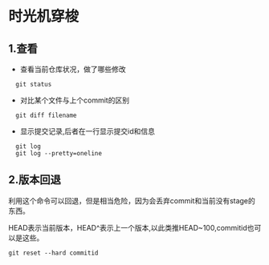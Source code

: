 # 时光机穿梭

## 1.查看

- 查看当前仓库状况，做了哪些修改

```
  git status
```

- 对比某个文件与上个commit的区别
```
  git diff filename
```

- 显示提交记录,后者在一行显示提交id和信息
```
  git log
  git log --pretty=oneline
```
## 2.版本回退
利用这个命令可以回退，但是相当危险，因为会丢弃commit和当前没有stage的东西。

HEAD表示当前版本，HEAD^表示上一个版本,以此类推HEAD~100,commitid也可以是这些。
```
git reset --hard commitid
```